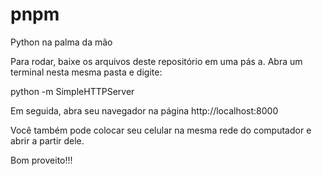 # pnpm
Python na palma da mão


Para rodar, baixe os arquivos deste repositório em uma pás a. Abra um terminal nesta mesma pasta e digite:

python -m SimpleHTTPServer


Em seguida, abra seu navegador na página http://localhost:8000


Você também pode colocar seu celular na mesma rede do computador e abrir a partir dele.

Bom proveito!!!
